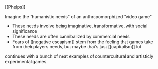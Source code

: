 [[Phelps]]

Imagine the "humanistic needs" of an anthropomorphized "video game"

 - These needs involve being imaginative, transformative, with social significance
 - These needs are often cannibalized by commercial needs
 - Fears of [[negative escapism]] stem from the feeling that games take from their players needs, but maybe that's just [[capitalism]] lol

continues with a bunch of neat examples of countercultural and artisticly experimental games.

